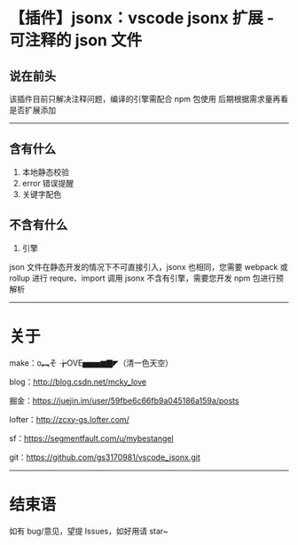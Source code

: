 # 【插件】jsonx：vscode jsonx 扩展 - 可注释的 json 文件

## 说在前头

该插件目前只解决注释问题，编译的引擎需配合 npm 包使用
后期根据需求量再看是否扩展添加

---

## 含有什么

1. 本地静态校验
2. error 错误提醒
3. 关键字配色

## 不含有什么

1. 引擎

json 文件在静态开发的情况下不可直接引入，jsonx 也相同，您需要 webpack 或 rollup 进行 requre、import 调用
jsonx 不含有引擎，需要您开发 npm 包进行预解析

---

# 关于

make：o︻そ ╆OVE▅▅▅▆▇◤（清一色天空）

blog：http://blog.csdn.net/mcky_love

掘金：https://juejin.im/user/59fbe6c66fb9a045186a159a/posts

lofter：http://zcxy-gs.lofter.com/

sf：https://segmentfault.com/u/mybestangel

git：https://github.com/gs3170981/vscode_jsonx.git

---

# 结束语

如有 bug/意见，望提 Issues，如好用请 star~
